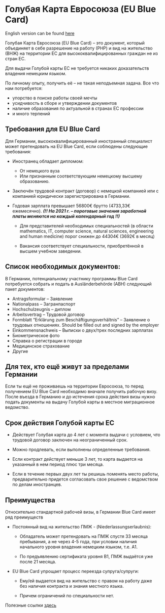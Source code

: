 # Голубая Карта Евросоюза (EU Blue Card)

English version can be found [here](https://github.com/alfredorefana/wiki/blob/main/work/EU-Blue-Card.md)


Голубая Карта Евросоюза (EU Blue Card) – это документ, который объединяет в себе разрешение на работу (РНР) и вид на жительство (ВНЖ) на территории ЕС для высококвалифицированных граждан не из стран ЕС. 


Для выдачи Голубой карты ЕС не требуется никаких доказательств владения немецким языком.


По личному опыту, получить её – не такая неподъемная задача. Все что нам потребуется:

- упорство в поиске работы своей мечты 
- усидчивость в сборе и утверждении документов
- наличие образования по актуальной в странах ЕС профессии
- и много терпений

 
## Требования для EU Blue Card

Для Германии, высококвалифицированный иностранный специалист может претендовать на EU Blue Card, если соблюдены следующие требования:

- Иностранец обладает дипломом:
    - От немецкого вуза
    - Или признанным соответствующим немецкому высшему образованию.

- Заключён трудовой контракт (договор) с немецкой компанией или с компанией юридически зарегистрирована в Германии.

- Годовая зарплата превышает 56800€ брутто (4733,33€ ежемесячно). ***(!! На 2021 г. – пороговые значения заработной платы меняются на каждый календарный год !!)***

    - Для представителей необходимых специальностей (в области mathematics, IT, computer science, natural sciences, engineering and human medicine) порог снижен до 44304€ (3692€ в месяц)

    - Вакансия соответствует специальности, приобретённой в высшем учебном заведении.

 
## Список необходимых документов:

В Германии, потенциальному участнику программы Blue Card потребуется собрать и подать в Ausländerbehörde (ABH) следующий пакет документов:

- Antragsformular – Заявление
- Nationalpass – Загранпаспорт
- Hochschulzeugnis – диплом
- Arbeitsvertrag – Трудовой договор
- Formblatt “Erklärung zum Beschäftigungsverhältnis” – Заявление о трудовых отношениях. Should be filled out and signed by the employer
- Einkommensnachweis – Выписки о двух/трех последних зарплатах
- Биометрическое фото 
- Справка о регистрации в городе
- Медицинское страхование
- Другие


## Для тех, кто ещё живут за пределами Германии

Если ты ещё не проживаешь на территории Евросоюза, то перед получением EU Blue Card необходимо вначале получить рабочую визу. После въезда в Германию и до истечения срока действия визы нужно подать документы на выдачу Голубой карты в местное миграционное ведомство.


## Срок действия Голубой карты ЕС

- Действует Голубая карта до 4 лет с момента выдачи с условием, что трудовой договор заключен на неограниченный срок. 

- Можно продлевать, если выполнены определенные требования.

- Если контракт действует меньше 3 лет, то карта выдается на указанный в нем период плюс три месяца. 

- Если в течение первых двух лет ты решишь поменять место работы, предварительно придется согласовать свое решение с ведомством по делам иностранцев.


## Преимущества

Относительно стандартной рабочей визы, в Германии Blue Card имеет ряд преимуществ

- Постоянный вид на жительство ПМЖ - (Niederlassungserlaubnis):

    - Обладатель может претендовать на ПМЖ спустя 33 месяца пребывания, а не через 4-5 года, при условии наличия начального уровня владения немецким языком, т.е. А1.

    - По предъявлению сертификата уровня В1, ПМЖ выдаётся уже после 21 месяца.

- EU Blue Card упрощает процесс переезда супруга/супруги: 

    - Ему/ей выдается вид на жительство с правом на работу даже без наличия контракта и знания местного языка. 

    - Причем ограничений по специальности нет.

 

Полезные ссылки [здесь](https://github.com/alfredorefana/wiki/blob/main/work/EU-Blue-Card.md#useful-online-resources-for-details)
 